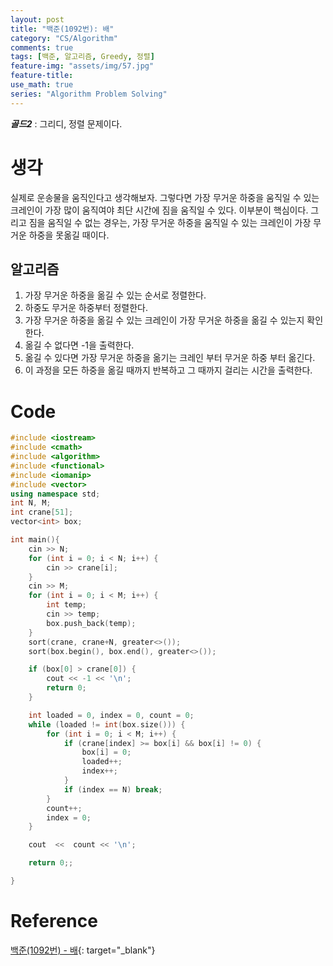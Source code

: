 ```yaml
---
layout: post
title: "백준(1092번): 배"
category: "CS/Algorithm"
comments: true
tags: [백준, 알고리즘, Greedy, 정렬]
feature-img: "assets/img/57.jpg"
feature-title:
use_math: true
series: "Algorithm Problem Solving"
---
```


**_골드2_** : 그리디, 정렬 문제이다.

# 생각

실제로 운송물을 움직인다고 생각해보자. 그렇다면 가장 무거운 하중을 움직일 수 있는 크레인이 가장 많이 움직여야 최단 시간에 짐을 움직일 수 있다. 이부분이 핵심이다. 그리고 짐을 움직일 수 없는 경우는, 가장 무거운 하중을 움직일 수 있는 크레인이 가장 무거운 하중을 못옮길 때이다.

## 알고리즘

1. 가장 무거운 하중을 옮길 수 있는 순서로 정렬한다.
2. 하중도 무거운 하중부터 정렬한다.
3. 가장 무거운 하중을 옮길 수 있는 크레인이 가장 무거운 하중을 옮길 수 있는지 확인한다.
4. 옮길 수 없다면 -1을 출력한다.
5. 옮길 수 있다면 가장 무거운 하중을 옮기는 크레인 부터 무거운 하중 부터 옮긴다.
6. 이 과정을 모든 하중을 옮길 때까지 반복하고 그 때까지 걸리는 시간을 출력한다.

# Code

```c++
#include <iostream>
#include <cmath>
#include <algorithm>
#include <functional>
#include <iomanip>
#include <vector>
using namespace std;
int N, M;
int crane[51];
vector<int> box;

int main(){
    cin >> N;
    for (int i = 0; i < N; i++) {
        cin >> crane[i];
    }
    cin >> M;
    for (int i = 0; i < M; i++) {
        int temp;
        cin >> temp;
        box.push_back(temp);
    }
    sort(crane, crane+N, greater<>());
    sort(box.begin(), box.end(), greater<>());

    if (box[0] > crane[0]) {
        cout << -1 << '\n';
        return 0;
    }

    int loaded = 0, index = 0, count = 0;
    while (loaded != int(box.size())) {
        for (int i = 0; i < M; i++) {
            if (crane[index] >= box[i] && box[i] != 0) {
                box[i] = 0;
                loaded++;
                index++;
            }
            if (index == N) break;
        }
        count++;
        index = 0;
    }

    cout  <<  count << '\n';

    return 0;;

}

```

# Reference

[백준(1092번) - 배](https://www.acmicpc.net/problem/1092){: target="\_blank"}
